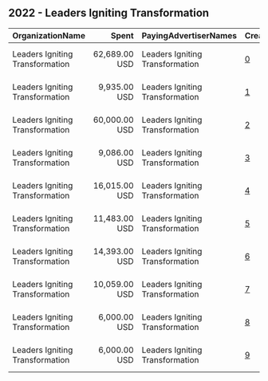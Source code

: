 ## 2022 - Leaders Igniting Transformation 
|OrganizationName|Spent|PayingAdvertiserNames|CreativeUrls|Impressions|Genders|AgeBrackets|CountryCodes|BillingAddresses|CandidateBallotInformation|
|:---|---:|:---|:---|---:|:---|:---|:---|:---|:---|
|Leaders Igniting Transformation|62,689.00 USD|Leaders Igniting Transformation|[0](https://www.snap.com/political-ads/asset/be43b987b6f888342f6dc9853d773d6f2c972790c9b5a0497cf8741d1af614e9?mediaType=png)|1,836,209||17-35|united states|"2201 N. Martin Luther King Dr,Milwaukee,53212,US"||
|Leaders Igniting Transformation|9,935.00 USD|Leaders Igniting Transformation|[1](https://www.snap.com/political-ads/asset/094c43c86569c40b0f932eb713852b4f9626eb9c17800a6b6daf872bebf68bcd?mediaType=jpeg)|858,091||17-35|united states|"2201 N. Martin Luther King Dr,Milwaukee,53212,US"||
|Leaders Igniting Transformation|60,000.00 USD|Leaders Igniting Transformation|[2](https://www.snap.com/political-ads/asset/14dfaf77552e18a189a40b762ba572e7356ffb0146ca8aba8dabca6f4f2a7dcd?mediaType=png)|4,963,824||17-35|united states|"2201 N. Martin Luther King Dr,Milwaukee,53212,US"||
|Leaders Igniting Transformation|9,086.00 USD|Leaders Igniting Transformation|[3](https://www.snap.com/political-ads/asset/75767819b2a7f622ac6f025824c83f9bf3fc1053adf0107c3be0c2a17f22c897?mediaType=jpeg)|706,779||18-35|united states|"2201 N. Martin Luther King Dr,Milwaukee,53212,US"||
|Leaders Igniting Transformation|16,015.00 USD|Leaders Igniting Transformation|[4](https://www.snap.com/political-ads/asset/c01719d7ef4736b549e4953afda0d49ae7416e0d46ea704f7cae473a1ddb5bce?mediaType=png)|767,684||17-34|united states|"2201 N. Martin Luther King Dr,Milwaukee,53212,US"||
|Leaders Igniting Transformation|11,483.00 USD|Leaders Igniting Transformation|[5](https://www.snap.com/political-ads/asset/5c87a4a58dcb29d857feb45d282fed5f79d80753808484f28f7a54467515c25b?mediaType=png)|1,027,631||17-35|united states|"2201 N. Martin Luther King Dr,Milwaukee,53212,US"||
|Leaders Igniting Transformation|14,393.00 USD|Leaders Igniting Transformation|[6](https://www.snap.com/political-ads/asset/83df687991b1103b15cd46aef288f6b39aa3c339969489e0cd444e34d0892a25?mediaType=png)|704,354||18-34|united states|"2201 N. Martin Luther King Dr,Milwaukee,53212,US"||
|Leaders Igniting Transformation|10,059.00 USD|Leaders Igniting Transformation|[7](https://www.snap.com/political-ads/asset/05122957104570aa56d807caee81171e6f702d07a94be59289c7946e8cef42ab?mediaType=png)|461,785||17-35|united states|"2201 N. Martin Luther King Dr,Milwaukee,53212,US"||
|Leaders Igniting Transformation|6,000.00 USD|Leaders Igniting Transformation|[8](https://www.snap.com/political-ads/asset/7f2f149a21093d11b836f447db74cf879eee144508f9562b7f3d50ee38db53a1?mediaType=jpeg)|254,074||18-49|united states|"2201 N. Martin Luther King Dr,Milwaukee,53212,US"||
|Leaders Igniting Transformation|6,000.00 USD|Leaders Igniting Transformation|[9](https://www.snap.com/political-ads/asset/f535c751baa510ee5192016152518da6bde0be707ba8afcdcebd51d4735c0aa5?mediaType=jpeg)|269,348||18-49|united states|"2201 N. Martin Luther King Dr,Milwaukee,53212,US"|Online Voter Registration|
